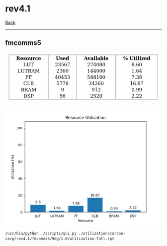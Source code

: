 # rev4.1

[Back](<../carbon-carp.md>)

---

## fmcomms5

<p align="center">
	<img src="../../../../images/carbon-carp/rev4.1/fmcomms5/9eg/1.0/table.jpg" />
</p>

<p align="center">
	<img src="../../../../images/carbon-carp/rev4.1/fmcomms5/9eg/1.0/graph.png" />
</p>

`/usr/bin/python ./scripts/gui.py ./utilization/carbon-carp/rev4.1/fmcomms5/9eg/1.0/utilization-full.rpt`


